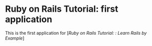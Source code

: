 # Ruby on Rails Tutorial: first application

This is the first application for [*Ruby on Rails Tutorial: : Learn Rails by Example*]